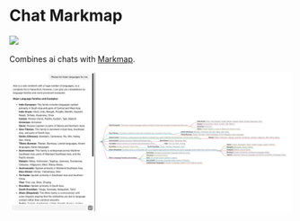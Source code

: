 # Chat Markmap

![](https://img.shields.io/badge/next.js-000000?style=for-the-badge&logo=nextdotjs&logoColor=white)

Combines ai chats with [Markmap](https://markmap.js.org/).

![](/docs/image.png)
